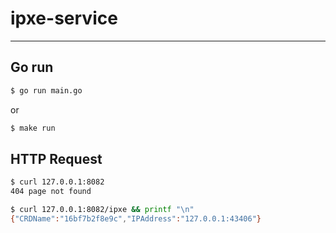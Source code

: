 # ipxe-service

---

## Go run

```bash
$ go run main.go
```

or 

```bash
$ make run
```

## HTTP Request

```bash
$ curl 127.0.0.1:8082
404 page not found
```

```bash
$ curl 127.0.0.1:8082/ipxe && printf "\n"
{"CRDName":"16bf7b2f8e9c","IPAddress":"127.0.0.1:43406"}
```
